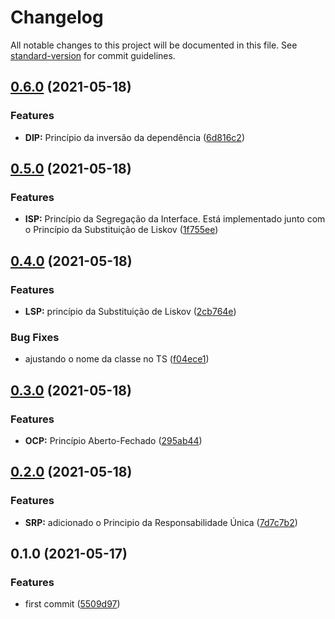 # Changelog

All notable changes to this project will be documented in this file. See [standard-version](https://github.com/conventional-changelog/standard-version) for commit guidelines.

## [0.6.0](https://github.com/danielso2007/solid_typescript/compare/v0.5.0...v0.6.0) (2021-05-18)


### Features

* **DIP:** Princípio da inversão da dependência ([6d816c2](https://github.com/danielso2007/solid_typescript/commit/6d816c2da35b1e8768a2243d8a10982abf36435a))

## [0.5.0](https://github.com/danielso2007/solid_typescript/compare/v0.4.0...v0.5.0) (2021-05-18)


### Features

* **ISP:** Princípio da Segregação da Interface. Está implementado junto com o Princípio da Substituição de Liskov ([1f755ee](https://github.com/danielso2007/solid_typescript/commit/1f755eec0ac844ef22a44a58585976137a7b27e6))

## [0.4.0](https://github.com/danielso2007/solid_typescript/compare/v0.3.0...v0.4.0) (2021-05-18)


### Features

* **LSP:** princípio da Substituição de Liskov ([2cb764e](https://github.com/danielso2007/solid_typescript/commit/2cb764efcc1e6d988e2a8f95d6bcb57aae74ca52))


### Bug Fixes

* ajustando o nome da classe no TS ([f04ece1](https://github.com/danielso2007/solid_typescript/commit/f04ece13bdd3f9f0c56ff2aec5d39d478a928c6a))

## [0.3.0](https://github.com/danielso2007/solid_typescript/compare/v0.2.0...v0.3.0) (2021-05-18)


### Features

* **OCP:** Princípio Aberto-Fechado ([295ab44](https://github.com/danielso2007/solid_typescript/commit/295ab44498e248a23e92e9e1165e648c13c56087))

## [0.2.0](https://github.com/danielso2007/solid_typescript/compare/v0.1.0...v0.2.0) (2021-05-18)


### Features

* **SRP:**  adicionado o Principio da Responsabilidade Única ([7d7c7b2](https://github.com/danielso2007/solid_typescript/commit/7d7c7b2d6338db7714b948fcbd73504afee6386c))

## 0.1.0 (2021-05-17)


### Features

* first commit ([5509d97](https://github.com/danielso2007/solid_typescript/commit/5509d9720ac5ff44361b06f9e2579db11ed2b6b7))
